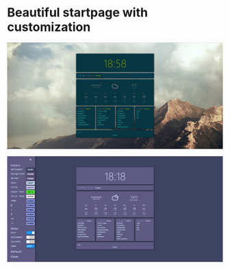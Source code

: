 # Beautiful startpage with customization

![alt text](https://github.com/J-CITY/startpage/blob/master/scr.PNG)

![alt text](https://github.com/J-CITY/startpage/blob/master/scr0.PNG)
